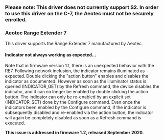 ### Please note: This driver does not currently support S2. In order to use this driver on the C-7, the Aeotec must not be securely enrolled.


### Aeotec Range Extender 7

This driver supports the Range Extender 7 manufactured by Aeotec.


#### Indicator not always working as expected...
Note that in firmware version 1.1, there is an unexpected behavior with the RE7.
Following network inclusion, the indicator remains illuminated as expected. Double clicking
the "action button" enables and disables the indicator as documented. However as soon as the
illuminator status is queried (INDICATOR_GET) by the Refresh command, the device disables
the indicator, and it can no longer be enabled by double clicking the action button. The
indicator can only be re-enabled by an explicit set (INDICATOR_SET) done by the Configure
command.  Even once the indicators been enabled by the Configure command, if the indicator
is subsequently disabled and re-enabled via the action button, the indicator will again be
completely disabled as soon as a Refresh command is executed.

**This issue is addressed in firmware 1.2, released September 2020.**
